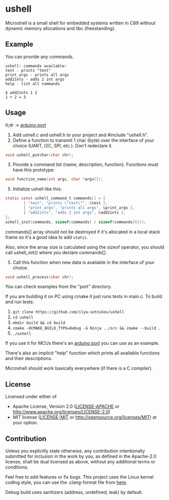# ushell
Microshell is a small shell for embedded systems written in C89 without dynamic memory allocations and libc (freestanding).

## Example
You can provide any commands.
```
ushell: commands available:
test - prints "test"
print_args - prints all args
add2ints - adds 2 int args
help - list all commands

$ add2ints 1 2
1 + 2 = 3
```

## Usage

tl;dr -> [arduino port](https://github.com/ilya-sotnikov/ushell/blob/main/port/arduino/ushell_serial.ino)

1. Add ushell.c and ushell.h to your project and #include "ushell.h".
2. Define a function to transmit 1 char (byte) over the interface of your choice (UART, I2C, SPI, etc.). Don't redeclare it.
```C
void ushell_putchar(char chr);
```
3. Provide a command list (name, description, function). Functions must have this prototype:
```C
void function_name(int argc, char *argv[]);
```
5. Initialize ushell like this:
```C
static const ushell_command_t commands[] = {
        { "test", "prints \"test\"", &test },
        { "print_args", "prints all args", &print_args },
        { "add2ints", "adds 2 int args", &add2ints },
};
ushell_init(commands, sizeof(commands) / sizeof(commands[0]));
```

commands[] array should not be destroyed if it's allocated in a local stack frame so it's a good idea to add `static`.

Also, since the array size is calculated using the sizeof operator, you should call ushell_init() where you declare commands[].

5. Call this function when new data is available in the interface of your choice.
```C
void ushell_process(char chr);
```

You can check examples from the "port" directory.

If you are building it on PC using cmake it just runs tests in main.c. To build and run tests:

1. `git clone https://github.com/ilya-sotnikov/ushell`
2. `cd ushell`
3. `mkdir build && cd build`
4. `cmake -DCMAKE_BUILD_TYPE=Debug -G Ninja ../src && cmake --build .`
5. `./ushell`

If you use it for MCUs there's an [arduino port](https://github.com/ilya-sotnikov/ushell/blob/main/port/arduino/ushell_serial.ino) you can use as an example.

There's also an implicit "help" function which prints all available functions and their descriptions.

Microshell should work basically everywhere (if there is a C compiler).

## License
Licensed under either of
 * Apache License, Version 2.0
   ([LICENSE-APACHE](LICENSE-APACHE) or http://www.apache.org/licenses/LICENSE-2.0)
 * MIT license
   ([LICENSE-MIT](LICENSE-MIT) or http://opensource.org/licenses/MIT)
at your option.

## Contribution
Unless you explicitly state otherwise, any contribution intentionally submitted
for inclusion in the work by you, as defined in the Apache-2.0 license, shall be
dual licensed as above, without any additional terms or conditions.

Feel free to add features or fix bugs. This project uses the Linux kernel coding style, you 
can use the .clang-format file from [here](https://raw.githubusercontent.com/torvalds/linux/master/.clang-format).

Debug build uses sanitizers (address, undefined, leak) by default.
